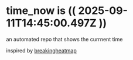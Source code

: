 # time_now is (( 2025-09-11T14:45:00.497Z ))

an automated repo that shows the currnent time

inspired by [breakingheatmap](https://github.com/breakingheatmap/breakingheatmap)